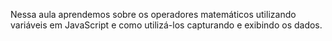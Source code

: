 Nessa aula aprendemos sobre os operadores matemáticos utilizando variáveis em JavaScript e como utilizá-los capturando e exibindo os dados.